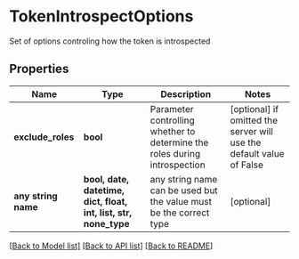 # TokenIntrospectOptions

Set of options controling how the token is introspected

## Properties
Name | Type | Description | Notes
------------ | ------------- | ------------- | -------------
**exclude_roles** | **bool** | Parameter controlling whether to determine the roles during introspection | [optional]  if omitted the server will use the default value of False
**any string name** | **bool, date, datetime, dict, float, int, list, str, none_type** | any string name can be used but the value must be the correct type | [optional]

[[Back to Model list]](../README.md#documentation-for-models) [[Back to API list]](../README.md#documentation-for-api-endpoints) [[Back to README]](../README.md)


